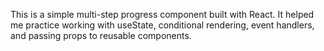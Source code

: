 This is a simple multi-step progress component built with React.
It helped me practice working with useState, conditional rendering, event handlers, and passing props to reusable components.

